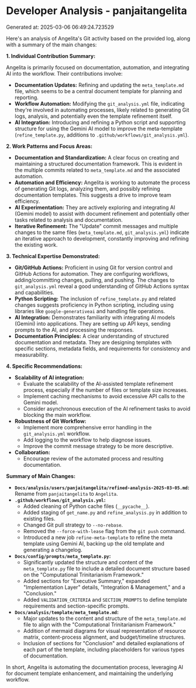 # Developer Analysis - panjaitangelita
Generated at: 2025-03-06 06:49:24.723529

Here's an analysis of Angelita's Git activity based on the provided log, along with a summary of the main changes:

**1. Individual Contribution Summary:**

Angelita is primarily focused on documentation, automation, and integrating AI into the workflow. Their contributions involve:

*   **Documentation Updates:**  Refining and updating the `meta_template.md` file, which seems to be a central document template for planning and reporting.
*   **Workflow Automation:** Modifying the `git_analysis.yml` file, indicating they're involved in automating processes, likely related to generating Git logs, analysis, and potentially even the template refinement itself.
*   **AI Integration:** Introducing and refining a Python script and supporting structure for using the Gemini AI model to improve the meta-template (`refine_template.py`, additions to `.github/workflows/git_analysis.yml`).

**2. Work Patterns and Focus Areas:**

*   **Documentation and Standardization:** A clear focus on creating and maintaining a structured documentation framework.  This is evident in the multiple commits related to `meta_template.md` and the associated automation.
*   **Automation and Efficiency:**  Angelita is working to automate the process of generating Git logs, analyzing them, and possibly refining documentation templates. This suggests a drive to improve team efficiency.
*   **AI Experimentation:** They are actively exploring and integrating AI (Gemini model) to assist with document refinement and potentially other tasks related to analysis and documentation.
*   **Iterative Refinement:** The "Update" commit messages and multiple changes to the same files (`meta_template.md`, `git_analysis.yml`) indicate an iterative approach to development, constantly improving and refining the existing work.

**3. Technical Expertise Demonstrated:**

*   **Git/GitHub Actions:** Proficient in using Git for version control and GitHub Actions for automation. They are configuring workflows, adding/committing changes, pulling, and pushing.  The changes to `git_analysis.yml` reveal a good understanding of GitHub Actions syntax and capabilities.
*   **Python Scripting:** The inclusion of `refine_template.py` and related changes suggests proficiency in Python scripting, including using libraries like `google-generativeai` and handling file operations.
*   **AI Integration:** Demonstrates familiarity with integrating AI models (Gemini) into applications. They are setting up API keys, sending prompts to the AI, and processing the responses.
*   **Documentation Principles:** A clear understanding of structured documentation and metadata. They are designing templates with specific sections, metadata fields, and requirements for consistency and measurability.

**4. Specific Recommendations:**

*   **Scalability of AI integration:**
    *   Evaluate the scalability of the AI-assisted template refinement process, especially if the number of files or template size increases.
    *   Implement caching mechanisms to avoid excessive API calls to the Gemini model.
    *   Consider asynchronous execution of the AI refinement tasks to avoid blocking the main workflow.
*   **Robustness of Git Workflow:**
    *   Implement more comprehensive error handling in the `git_analysis.yml` workflow.
    *   Add logging to the workflow to help diagnose issues.
    *   Improve the commit message strategy to be more descriptive.
*   **Collaboration:**
    *   Encourage review of the automated process and resulting documentation.

**Summary of Main Changes:**

*   **`Docs/analysis/users/panjaitangelita/refined-analysis-2025-03-05.md`:**  Rename from `panjaitangelita` to `Angelita`.
*   **`.github/workflows/git_analysis.yml`:**
    *   Added cleaning of Python cache files (`__pycache__`).
    *   Added staging of `get_name.py` and `refine_analysis.py` in addition to existing files.
    *   Changed Git pull strategy to `--no-rebase`.
    *   Removed the `--force-with-lease` flag from the `git push` command.
    *   Introduced a new job `refine-meta-template` to refine the meta template using Gemini AI, backing up the old template and generating a changelog.
*   **`Docs/config/prompts/meta_template.py`:**
    *   Significantly updated the structure and content of the `meta_template.py` file to include a detailed document structure based on the "Computational Trinitarianism Framework."
    *   Added sections for "Executive Summary," expanded "Implementation Layer" details, "Integration & Management," and a "Conclusion."
    *   Added `VALIDATION_CRITERIA` and `SECTION_PROMPTS` to define template requirements and section-specific prompts.
*   **`Docs/analysis/template/meta_template.md`:**
    *   Major updates to the content and structure of the `meta_template.md` file to align with the "Computational Trinitarianism Framework."
    *   Addition of mermaid diagrams for visual representation of resource matrix, content-process alignment, and budget/timeline structures.
    *   Inclusion of sections for "Conclusion" and detailed explanations of each part of the template, including placeholders for various types of documentation.

In short, Angelita is automating the documentation process, leveraging AI for document template enhancement, and maintaining the underlying workflow.
